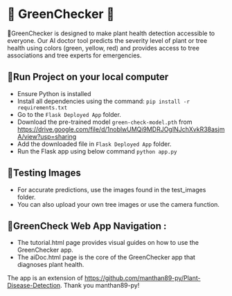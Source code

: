 # 🍃 GreenChecker 🍃
🍃GreenChecker is designed to make plant health detection accessible to everyone. Our AI doctor tool predicts the severity level of plant or tree health using colors (green, yellow, red) and provides access to tree associations and tree experts for emergencies.

## 🍃Run Project on your local computer
* Ensure Python is installed
* Install all dependencies using the command:
    `pip install -r requirements.txt`
* Go to the `Flask Deployed App` folder.
* Download the pre-trained model `green-check-model.pth` from https://drive.google.com/file/d/1noblwUMQi9MDRJOgINJchXvkR38asjmA/view?usp=sharing
* Add the downloaded file in `Flask Deployed App` folder.
* Run the Flask app using below command `python app.py`


## 🍃Testing Images
* For accurate predictions, use the images found in the test_images folder.
* You can also upload your own tree images or use the camera function.

## 🍃GreenCheck Web App Navigation :
* The tutorial.html page provides visual guides on how to use the GreenChecker app.
* The aiDoc.html page is the core of the GreenChecker app that diagnoses plant health.

The app is an extension of https://github.com/manthan89-py/Plant-Disease-Detection. Thank you manthan89-py!

